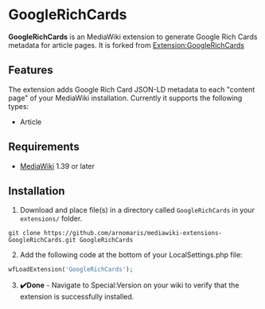 # GoogleRichCards</h1>

**GoogleRichCards** is an MediaWiki extension to generate Google Rich Cards metadata for article pages. It is forked from [Extension:GoogleRichCards](https://www.mediawiki.org/wiki/Extension:GoogleRichCards)

## Features
The extension adds Google Rich Card JSON-LD metadata to each "content page" of your MediaWiki installation.
Currently it supports the following types:

 * Article

## Requirements
* [MediaWiki](https://www.mediawiki.org/) 1.39 or later

## Installation
1. Download and place file(s) in a directory called `GoogleRichCards` in your `extensions/` folder.
```console
git clone https://github.com/arnomaris/mediawiki-extensions-GoogleRichCards.git GoogleRichCards
```
2. Add the following code at the bottom of your LocalSettings.php file:
```php
wfLoadExtension('GoogleRichCards');
```
3. **✔️Done** - Navigate to Special:Version on your wiki to verify that the extension is successfully installed.

